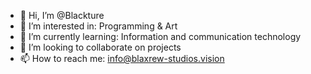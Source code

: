- 👋 Hi, I’m @Blackture
- 👀 I’m interested in: Programming & Art
- 🌱 I’m currently learning: Information and communication technology
- 💞️ I’m looking to collaborate on projects
- 📫 How to reach me: info@blaxrew-studios.vision

<!---
Blackture/Blackture is a ✨ special ✨ repository because its `README.md` (this file) appears on your GitHub profile.
You can click the Preview link to take a look at your changes.
--->
